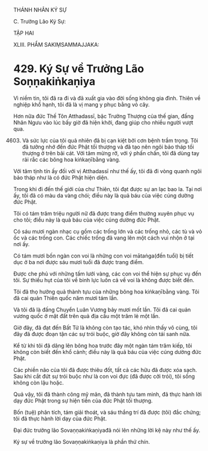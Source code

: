THÁNH NHÂN KÝ SỰ

C. Trưởng Lão Ký Sự:

TẬP HAI

XLIII. PHẨM SAKIṂSAMMAJJAKA:

# 429. Ký Sự về Trưởng Lão Soṇṇakiṅkaṇiya

Vì niềm tin, tôi đã ra đi và đã xuất gia vào đời sống không gia đình. Thiên về nghiệp khổ hạnh, tôi đã là vị mang y phục bằng vỏ cây.

Hơn nữa đức Thế Tôn Atthadassī, bậc Trưởng Thượng của thế gian, đấng Nhân Ngưu vào lúc bấy giờ đã hiện khởi, đang giúp cho nhiều người vượt qua.

4603. Và sức lực của tôi quả nhiên đã bị cạn kiệt bởi cơn bệnh trầm trọng. Tôi đã tưởng nhớ đến đức Phật tối thượng và đã tạo nên ngôi bảo tháp tối thượng ở trên bãi cát. Với tâm mừng rỡ, với ý phấn chấn, tôi đã dùng tay rải rắc các bông hoa kiṅkaṇībằng vàng.

Với tâm tịnh tín ấy đối với vị Atthadassī như thế ấy, tôi đã đi vòng quanh ngôi bảo tháp như là có đức Phật hiện diện.

Trong khi đi đến thế giới của chư Thiên, tôi đạt được sự an lạc bao la. Tại nơi ấy, tôi đã có màu da vàng chói; điều này là quả báu của việc cúng dường đức Phật.

Tôi có tám trăm triệu người nữ đã được trang điểm thường xuyên phục vụ cho tôi; điều này là quả báu của việc cúng dường đức Phật.

Có sáu mươi ngàn nhạc cụ gồm các trống lớn và các trống nhỏ, các tù và vỏ ốc và các trống con. Các chiếc trống đã vang lên một cách vui nhộn ở tại nơi ấy.

Có tám mươi bốn ngàn con voi là những con voi mātaṅga(đến tuổi) bị tiết dục ở ba nơi được sáu mươi tuổi đã được trang điểm.

Được che phủ với những tấm lưới vàng, các con voi thể hiện sự phục vụ đến tôi. Sự thiếu hụt của tôi về binh lực luôn cả về voi là không được biết đến.

Tôi đã thọ hưởng quả thành tựu của những bông hoa kiṅkaṇībằng vàng. Tôi đã cai quản Thiên quốc năm mươi tám lần.

Và tôi đã là đấng Chuyển Luân Vương bảy mươi mốt lần. Tôi đã cai quản vương quốc ở mặt đất trên quả địa cầu một trăm lẻ một lần.

Giờ đây, đã đạt đến Bất Tử là không còn tạo tác, khó nhìn thấy vô cùng, tôi đây đã được đoạn tận các sự trói buộc, giờ đây không còn tái sanh nữa.

Kể từ khi tôi đã dâng lên bông hoa trước đây một ngàn tám trăm kiếp, tôi không còn biết đến khổ cảnh; điều này là quả báu của việc cúng dường đức Phật.

Các phiền não của tôi đã được thiêu đốt, tất cả các hữu đã được xóa sạch. Sau khi cắt đứt sự trói buộc như là con voi đực (đã được cởi trói), tôi sống không còn lậu hoặc.

Quả vậy, tôi đã thành công mỹ mãn, đã thành tựu tam minh, đã thực hành lời dạy đức Phật trong sự hiện tiền của đức Phật tối thượng.

Bốn (tuệ) phân tích, tám giải thoát, và sáu thắng trí đã được (tôi) đắc chứng; tôi đã thực hành lời dạy của đức Phật.

Đại đức trưởng lão Sovaṇṇakiṅkaṇiyađã nói lên những lời kệ này như thế ấy.

Ký sự về trưởng lão Sovaṇṇakiṅkaṇiya là phần thứ chín.
